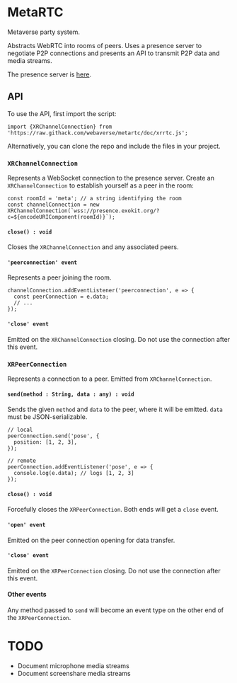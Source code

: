 # MetaRTC

Metaverse party system.

Abstracts WebRTC into rooms of peers. Uses a presence server to negotiate P2P connections and presents an API to transmit P2P data and media streams.

The presence server is [here](https://github.com/exokitxr/exokit-backend).

## API

To use the API, first import the script:

```
import {XRChannelConnection} from 'https://raw.githack.com/webaverse/metartc/doc/xrrtc.js';
```

Alternatively, you can clone the repo and include the files in your project.

### `XRChannelConnection`

Represents a WebSocket connection to the presence server. Create an `XRChannelConnection` to establish yourself as a peer in the room:

```
const roomId = 'meta'; // a string identifying the room
const channelConnection = new XRChannelConnection(`wss://presence.exokit.org/?c=${encodeURIComponent(roomId)}`);
```

#### `close() : void`

Closes the `XRChannelConnection` and any associated peers.

#### `'peerconnection' event`

Represents a peer joining the room.

```
channelConnection.addEventListener('peerconnection', e => {
  const peerConnection = e.data;
  // ...
});
```

#### `'close' event`

Emitted on the `XRChannelConnection` closing. Do not use the connection after this event.

### `XRPeerConnection`

Represents a connection to a peer. Emitted from `XRChannelConnection`.

#### `send(method : String, data : any) : void`

Sends the given `method` and `data` to the peer, where it will be emitted. `data` must be JSON-serializable.

```
// local
peerConnection.send('pose', {
  position: [1, 2, 3],
});

// remote
peerConnection.addEventListener('pose', e => {
  console.log(e.data); // logs [1, 2, 3]
});
```

#### `close() : void`

Forcefully closes the `XRPeerConnection`. Both ends will get a `close` event.

#### `'open' event`

Emitted on the peer connection opening for data transfer.

#### `'close' event`

Emitted on the `XRPeerConnection` closing. Do not use the connection after this event.

#### Other events

Any method passed to `send` will become an event type on the other end of the `XRPeerConnection`.

# TODO

- Document microphone media streams
- Document screenshare media streams
